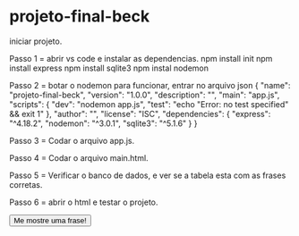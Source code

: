 # projeto-final-beck

iniciar projeto.

Passo 1 = abrir vs code e instalar as dependencias.
npm install init
npm install express
npm install sqlite3
npm instal nodemon

Passo 2 = botar o nodemon para funcionar, entrar no arquivo json
{
  "name": "projeto-final-beck",
  "version": "1.0.0",
  "description": "",
  "main": "app.js",
  "scripts": {
    "dev": "nodemon app.js",
    "test": "echo \"Error: no test specified\" && exit 1"
  },
  "author": "",
  "license": "ISC",
  "dependencies": {
    "express": "^4.18.2",
    "nodemon": "^3.0.1",
    "sqlite3": "^5.1.6"
  }
}

Passo 3 = Codar o arquivo app.js.

Passo 4 = Codar o arquivo main.html.

Passo 5 = Verificar o banco de dados, e ver se a tabela esta com as frases corretas.

Passo 6 = abrir o html e testar o projeto.

<button onclick="window.location.href='http://localhost:3030/frases';">Me mostre uma frase!</button>
